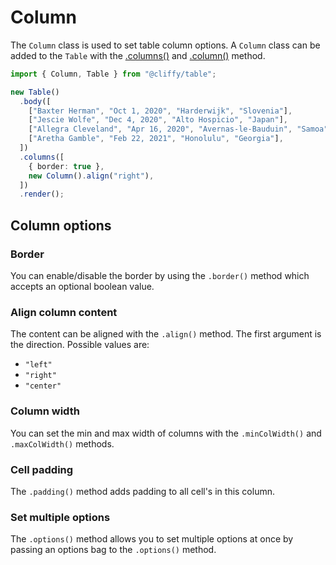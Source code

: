 # Column

The `Column` class is used to set table column options. A `Column` class can be
added to the `Table` with the [.columns()](./options.md) and
[.column()](./options.md) method.

```ts
import { Column, Table } from "@cliffy/table";

new Table()
  .body([
    ["Baxter Herman", "Oct 1, 2020", "Harderwijk", "Slovenia"],
    ["Jescie Wolfe", "Dec 4, 2020", "Alto Hospicio", "Japan"],
    ["Allegra Cleveland", "Apr 16, 2020", "Avernas-le-Bauduin", "Samoa"],
    ["Aretha Gamble", "Feb 22, 2021", "Honolulu", "Georgia"],
  ])
  .columns([
    { border: true },
    new Column().align("right"),
  ])
  .render();
```

## Column options

### Border

You can enable/disable the border by using the `.border()` method which accepts
an optional boolean value.

### Align column content

The content can be aligned with the `.align()` method. The first argument is the
direction. Possible values are:

- `"left"`
- `"right"`
- `"center"`

### Column width

You can set the min and max width of columns with the `.minColWidth()` and
`.maxColWidth()` methods.

### Cell padding

The `.padding()` method adds padding to all cell's in this column.

### Set multiple options

The `.options()` method allows you to set multiple options at once by passing an
options bag to the `.options()` method.
